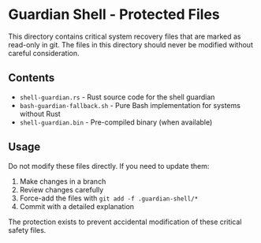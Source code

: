 # Guardian Shell - Protected Files

This directory contains critical system recovery files that are marked as read-only in git.
The files in this directory should never be modified without careful consideration.

## Contents

- `shell-guardian.rs` - Rust source code for the shell guardian
- `bash-guardian-fallback.sh` - Pure Bash implementation for systems without Rust
- `shell-guardian.bin` - Pre-compiled binary (when available)

## Usage

Do not modify these files directly. If you need to update them:

1. Make changes in a branch
2. Review changes carefully
3. Force-add the files with `git add -f .guardian-shell/*`
4. Commit with a detailed explanation

The protection exists to prevent accidental modification of these critical safety files.